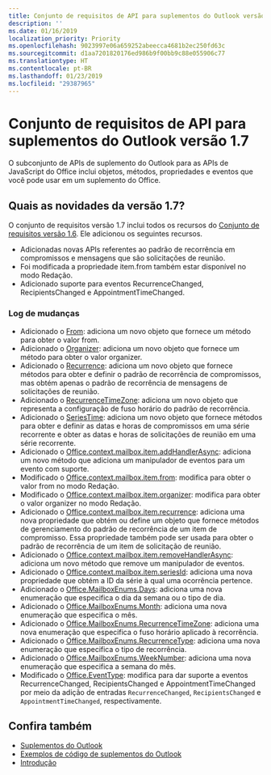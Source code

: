 ```yaml
---
title: Conjunto de requisitos de API para suplementos do Outlook versão 1.7
description: ''
ms.date: 01/16/2019
localization_priority: Priority
ms.openlocfilehash: 9023997e06a659252abeecca4681b2ec250fd63c
ms.sourcegitcommit: d1aa7201820176ed986b9f00bb9c88e055906c77
ms.translationtype: HT
ms.contentlocale: pt-BR
ms.lasthandoff: 01/23/2019
ms.locfileid: "29387965"
---
```

# <a name="outlook-add-in-api-requirement-set-17"></a>Conjunto de requisitos de API para suplementos do Outlook versão 1.7

O subconjunto de APIs de suplemento do Outlook para as APIs de JavaScript do Office inclui objetos, métodos, propriedades e eventos que você pode usar em um suplemento do Office.

## <a name="whats-new-in-17"></a>Quais as novidades da versão 1.7?

O conjunto de requisitos versão 1.7 inclui todos os recursos do [Conjunto de requisitos versão 1.6](../requirement-set-1.6/outlook-requirement-set-1.6.md). Ele adicionou os seguintes recursos.

- Adicionadas novas APIs referentes ao padrão de recorrência em compromissos e mensagens que são solicitações de reunião.
- Foi modificada a propriedade item.from também estar disponível no modo Redação.
- Adicionado suporte para eventos RecurrenceChanged, RecipientsChanged e AppointmentTimeChanged.

### <a name="change-log"></a>Log de mudanças

- Adicionado o [From](/javascript/api/outlook_1_7/office.from): adiciona um novo objeto que fornece um método para obter o valor from.
- Adicionado o [Organizer](/javascript/api/outlook_1_7/office.organizer): adiciona um novo objeto que fornece um método para obter o valor organizer.
- Adicionado o [Recurrence](/javascript/api/outlook_1_7/office.recurrence): adiciona um novo objeto que fornece métodos para obter e definir o padrão de recorrência de compromissos, mas obtém apenas o padrão de recorrência de mensagens de solicitações de reunião.
- Adicionado o [RecurrenceTimeZone](/javascript/api/outlook_1_7/office.recurrencetimezone): adiciona um novo objeto que representa a configuração de fuso horário do padrão de recorrência.
- Adicionado o [SeriesTime](/javascript/api/outlook_1_7/office.seriestime): adiciona um novo objeto que fornece métodos para obter e definir as datas e horas de compromissos em uma série recorrente e obter as datas e horas de solicitações de reunião em uma série recorrente.
- Adicionado o [Office.context.mailbox.item.addHandlerAsync](office.context.mailbox.item.md#addhandlerasynceventtype-handler-options-callback): adiciona um novo método que adiciona um manipulador de eventos para um evento com suporte.
- Modificado o [Office.context.mailbox.item.from](office.context.mailbox.item.md#from-emailaddressdetailsjavascriptapioutlook17officeemailaddressdetailsfromjavascriptapioutlook17officefrom): modifica para obter o valor from no modo Redação.
- Modificado o [Office.context.mailbox.item.organizer](office.context.mailbox.item.md#organizer-emailaddressdetailsjavascriptapioutlook17officeemailaddressdetailsorganizerjavascriptapioutlook17officeorganizer): modifica para obter o valor organizer no modo Redação.
- Adicionado o [Office.context.mailbox.item.recurrence](office.context.mailbox.item.md#nullable-recurrence-recurrencejavascriptapioutlook17officerecurrence): adiciona uma nova propriedade que obtém ou define um objeto que fornece métodos de gerenciamento do padrão de recorrência de um item de compromisso. Essa propriedade também pode ser usada para obter o padrão de recorrência de um item de solicitação de reunião.
- Adicionado o [Office.context.mailbox.item.removeHandlerAsync](office.context.mailbox.item.md#removehandlerasynceventtype-options-callback): adiciona um novo método que remove um manipulador de eventos.
- Adicionado o [Office.context.mailbox.item.seriesId](office.context.mailbox.item.md#nullable-seriesid-string): adiciona uma nova propriedade que obtém a ID da série à qual uma ocorrência pertence.
- Adicionado o [Office.MailboxEnums.Days](/javascript/api/outlook_1_7/office.mailboxenums.days): adiciona uma nova enumeração que especifica o dia da semana ou o tipo de dia.
- Adicionado o [Office.MailboxEnums.Month](/javascript/api/outlook_1_7/office.mailboxenums.month): adiciona uma nova enumeração que especifica o mês.
- Adicionado o [Office.MailboxEnums.RecurrenceTimeZone](/javascript/api/outlook_1_7/office.mailboxenums.recurrencetimezone): adiciona uma nova enumeração que especifica o fuso horário aplicado à recorrência.
- Adicionado o [Office.MailboxEnums.RecurrenceType](/javascript/api/outlook_1_7/office.mailboxenums.recurrencetype): adiciona uma nova enumeração que especifica o tipo de recorrência.
- Adicionado o [Office.MailboxEnums.WeekNumber](/javascript/api/outlook_1_7/office.mailboxenums.weeknumber): adiciona uma nova enumeração que especifica a semana do mês.
- Modificado o [Office.EventType](/javascript/api/office/office.eventtype): modifica para dar suporte a eventos RecurrenceChanged, RecipientsChanged e AppointmentTimeChanged por meio da adição de entradas `RecurrenceChanged`, `RecipientsChanged` e `AppointmentTimeChanged`, respectivamente.

## <a name="see-also"></a>Confira também

- [Suplementos do Outlook](https://docs.microsoft.com/outlook/add-ins/)
- [Exemplos de código de suplementos do Outlook](https://developer.microsoft.com/outlook/gallery/?filterBy=Outlook,Samples,Add-ins)
- [Introdução](https://docs.microsoft.com/outlook/add-ins/quick-start)
